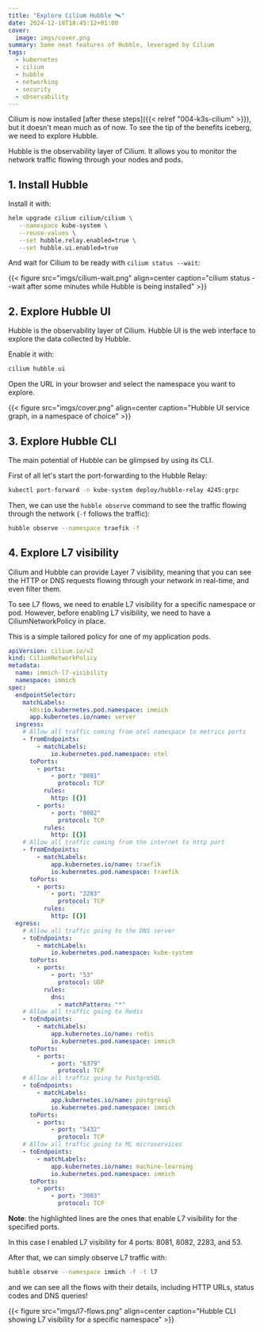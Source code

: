 ```yaml
---
title: "Explore Cilium Hubble 🛰️"
date: 2024-12-18T18:45:12+01:00
cover:
  image: imgs/cover.png
summary: Some neat features of Hubble, leveraged by Cilium
tags:
  - kubernetes
  - cilium
  - hubble
  - networking
  - security
  - observability
---
```


Cilium is now installed [after these steps]({{< relref "004-k3s-cilium" >}}), but it doesn't mean
much as of now. To see the tip of the benefits iceberg, we need to explore Hubble.

Hubble is the observability layer of Cilium. It allows you to monitor the network traffic flowing
through your nodes and pods.

## 1. Install Hubble

Install it with:

```sh
helm upgrade cilium cilium/cilium \
   --namespace kube-system \
   --reuse-values \
   --set hubble.relay.enabled=true \
   --set hubble.ui.enabled=true
```

And wait for Cilium to be ready with `cilium status --wait`:

{{< figure src="imgs/cilium-wait.png" align=center caption="cilium status --wait after some minutes while Hubble is being installed" >}}

## 2. Explore Hubble UI

Hubble is the observability layer of Cilium.
Hubble UI is the web interface to explore the data collected by Hubble.

Enable it with:

```sh
cilium hubble ui
```

Open the URL in your browser and select the namespace you want to explore.

{{< figure src="imgs/cover.png" align=center caption="Hubble UI service graph, in a namespace of choice" >}}

## 3. Explore Hubble CLI

The main potential of Hubble can be glimpsed by using its CLI.

First of all let's start the port-forwarding to the Hubble Relay:

```sh
kubectl port-forward -n kube-system deploy/hubble-relay 4245:grpc
```

Then, we can use the `hubble observe` command to see the traffic flowing through the network (`-f` follows the traffic):

```sh
hubble observe --namespace traefik -f
```

## 4. Explore L7 visibility

Cilium and Hubble can provide Layer 7 visibility, meaning that you can see the HTTP or DNS requests
flowing through your network in real-time, and even filter them.

To see L7 flows, we need to enable L7 visibility for a specific namespace or pod. However, before
enabling L7 visibility, we need to have a CiliumNetworkPolicy in place.

This is a simple tailored policy for one of my application pods.

```yaml {linenos=inline,hl_lines=["20-21","25-26","36-37","47-49"]}
apiVersion: cilium.io/v2
kind: CiliumNetworkPolicy
metadata:
  name: immich-l7-visibility
  namespace: immich
spec:
  endpointSelector:
    matchLabels:
      k8s:io.kubernetes.pod.namespace: immich
      app.kubernetes.io/name: server
  ingress:
    # Allow all traffic coming from otel namespace to metrics ports
    - fromEndpoints:
        - matchLabels:
            io.kubernetes.pod.namespace: otel
      toPorts:
        - ports:
            - port: "8081"
              protocol: TCP
          rules:
            http: [{}]
        - ports:
            - port: "8082"
              protocol: TCP
          rules:
            http: [{}]
    # Allow all traffic coming from the internet to http port
    - fromEndpoints:
        - matchLabels:
            app.kubernetes.io/name: traefik
            io.kubernetes.pod.namespace: traefik
      toPorts:
        - ports:
            - port: "2283"
              protocol: TCP
          rules:
            http: [{}]
  egress:
    # Allow all traffic going to the DNS server
    - toEndpoints:
        - matchLabels:
            io.kubernetes.pod.namespace: kube-system
      toPorts:
        - ports:
            - port: "53"
              protocol: UDP
          rules:
            dns:
              - matchPattern: "*"
    # Allow all traffic going to Redis
    - toEndpoints:
        - matchLabels:
            app.kubernetes.io/name: redis
            io.kubernetes.pod.namespace: immich
      toPorts:
        - ports:
            - port: "6379"
              protocol: TCP
    # Allow all traffic going to PostgreSQL
    - toEndpoints:
        - matchLabels:
            app.kubernetes.io/name: postgresql
            io.kubernetes.pod.namespace: immich
      toPorts:
        - ports:
            - port: "5432"
              protocol: TCP
    # Allow all traffic going to ML microservices
    - toEndpoints:
        - matchLabels:
            app.kubernetes.io/name: machine-learning
            io.kubernetes.pod.namespace: immich
      toPorts:
        - ports:
            - port: "3003"
              protocol: TCP
```

**Note**: the highlighted lines are the ones that enable L7 visibility for the specified ports.

In this case I enabled L7 visibility for 4 ports: 8081, 8082, 2283, and 53.

After that, we can simply observe L7 traffic with:

```sh
hubble observe --namespace immich -f -t l7
```

and we can see all the flows with their details, including HTTP URLs, status codes and DNS queries!

{{< figure src="imgs/l7-flows.png" align=center caption="Hubble CLI showing L7 visibility for a specific namespace" >}}
